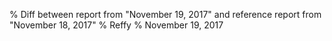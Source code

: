 % Diff between report from "November 19, 2017" and reference report from "November 18, 2017"
% Reffy
% November 19, 2017

